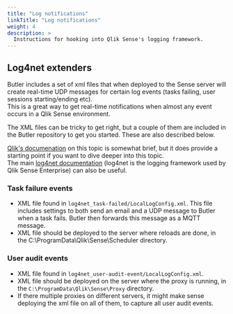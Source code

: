 ```yaml
---
title: "Log notifications"
linkTitle: "Log notifications"
weight: 4
description: >
  Instructions for hooking into Qlik Sense's logging framework.
---
```


<!-- {{% pageinfo %}}
This is a placeholder page that shows you how to use this template site.
{{% /pageinfo %}} -->


## Log4net extenders 

Butler includes a set of xml files that when deployed to the Sense server will create real-time UDP messages for certain log events (tasks failing, user sessions starting/ending etc).  
This is a great way to get real-time notifications when almost any event occurs in a Qlik Sense environment.  

The XML files can be tricky to get right, but a couple of them are included in the Butler repository to get you started. These are also described below.

[Qlik's documenation](https://help.qlik.com/en-US/sense-admin/November2019/Subsystems/DeployAdministerQSE/Content/Sense_DeployAdminister/QSEoW/Deploy_QSEoW/Server-Logging-Using-Appenders.htm) on this topic is somewhat brief, but it does provide a starting point if you want to dive deeper into this topic.  
The main [log4net documentation](https://logging.apache.org/log4net/) (log4net is the logging framework used by Qlik Sense Enterprise) can also be useful.

### Task failure events
  
* XML file found in `log4net_task-failed/LocalLogConfig.xml`. This file includes settings to both send an email and a UDP message to Butler when a task fails. Butler then forwards this message as a MQTT message. 
* XML file should be deployed to the server where reloads are done, in the C:\ProgramData\Qlik\Sense\Scheduler directory.

### User audit events

* XML file found in `log4net_user-audit-event/LocalLogConfig.xml`.
* XML file should be deployed on the server where the proxy is running, in the `C:\ProgramData\Qlik\Sense\Proxy` directory.
* If there multiple proxies on different servers, it might make sense deploying the xml file on all of them, to capture all user audit events.
